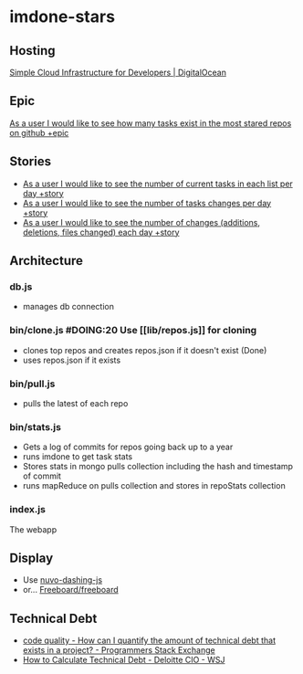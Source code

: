 imdone-stars
====
Hosting
----
[Simple Cloud Infrastructure for Developers | DigitalOcean](https://www.digitalocean.com/)

Epic
----
[As a user I would like to see how many tasks exist in the most stared repos on github +epic](#doing:0)

Stories
----
- [As a user I would like to see the number of current tasks in each list per day +story](#todo:0)
- [As a user I would like to see the number of tasks changes per day +story](#todo:0)
- [As a user I would like to see the number of changes (additions, deletions, files changed) each day +story](#doing:0)

Architecture
----
### db.js
- manages db connection

### bin/clone.js #DOING:20 Use [[lib/repos.js]] for cloning
- clones top repos and creates repos.json if it doesn't exist (Done)
- uses repos.json if it exists

### bin/pull.js
- pulls the latest of each repo

### bin/stats.js
- Gets a log of commits for repos going back up to a year
- runs imdone to get task stats
- Stores stats in mongo pulls collection including the hash and timestamp of commit
- runs mapReduce on pulls collection and stores in repoStats collection

### index.js
The webapp

Display
----
- Use [nuvo-dashing-js](https://www.npmjs.com/package/nuvo-dashing-js)
- or... [Freeboard/freeboard](https://github.com/Freeboard/freeboard)

Technical Debt
----
- [code quality - How can I quantify the amount of technical debt that exists in a project? - Programmers Stack Exchange](http://programmers.stackexchange.com/questions/135993/how-can-i-quantify-the-amount-of-technical-debt-that-exists-in-a-project)
- [How to Calculate Technical Debt - Deloitte CIO - WSJ](http://deloitte.wsj.com/cio/2015/01/21/how-to-calculate-technical-debt/)
